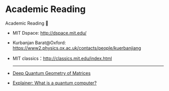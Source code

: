 # Academic Reading

Academic Reading 📖 

- MIT Dspace:   http://dspace.mit.edu/

- Kurbanjan Barat@Oxford: https://www2.physics.ox.ac.uk/contacts/people/kuerbanjiang

- MIT classics：http://classics.mit.edu/index.html

  ------

  

- [Deep Quantum Geometry of Matrices](https://journals.aps.org/prx/abstract/10.1103/PhysRevX.10.011069)

- [Explainer: What is a quantum computer?](https://www.technologyreview.com/s/612844/what-is-quantum-computing/?truid=8e7dffdbed4ddcaab0e503c68aa0aaab&utm_source=weekend_reads&utm_medium=email&utm_campaign=weekend_reads.unpaid.engagement)


